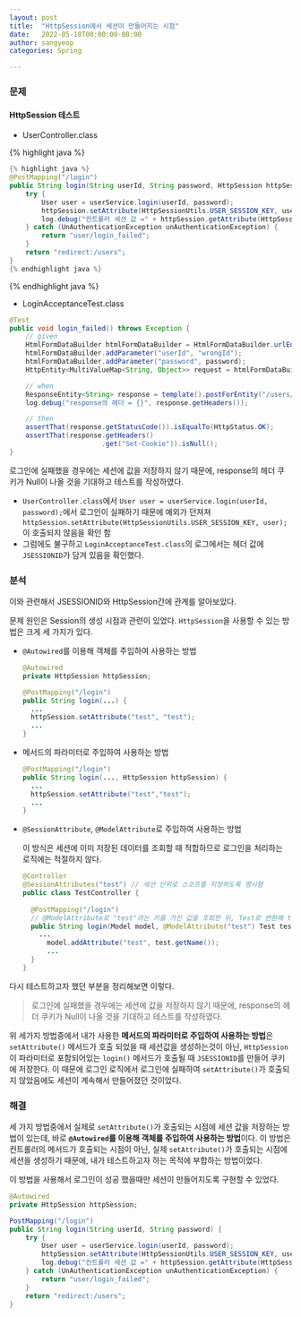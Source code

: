 ```yaml
---
layout: post
title:  "HttpSession에서 세션이 만들어지는 시점"
date:   2022-05-10T00:00:00-00:00
author: sangyeop
categories: Spring

---
```


### 문제

#### HttpSession 테스트

- UserController.class

{% highlight java %}

```java
{% highlight java %}
@PostMapping("/login")
public String login(String userId, String password, HttpSession httpSession) {
    try {
        User user = userService.login(userId, password);
        httpSession.setAttribute(HttpSessionUtils.USER_SESSION_KEY, user);
        log.debug("컨트롤러 세션 값 =" + httpSession.getAttribute(HttpSessionUtils.USER_SESSION_KEY));
    } catch (UnAuthenticationException unAuthenticationException) {
        return "user/login_failed";
    }
    return "redirect:/users";
}
{% endhighlight java %}
```

{% endhighlight java %}

- LoginAcceptanceTest.class

```java
@Test
public void login_failed() throws Exception {
    // given
    HtmlFormDataBuilder htmlFormDataBuilder = HtmlFormDataBuilder.urlEncodeForm();
    htmlFormDataBuilder.addParameter("userId", "wrongId");
    htmlFormDataBuilder.addParameter("password", password);
    HttpEntity<MultiValueMap<String, Object>> request = htmlFormDataBuilder.build();

    // when
    ResponseEntity<String> response = template().postForEntity("/users/login", request, String.class);
    log.debug("response의 헤더 = {}", response.getHeaders());

    // then
    assertThat(response.getStatusCode()).isEqualTo(HttpStatus.OK);
    assertThat(response.getHeaders()
                       .get("Set-Cookie")).isNull();
}
```

로그인에 실패했을 경우에는 세션에 값을 저장하지 않기 때문에, response의 헤더 쿠키가 Null이 나올 것을 기대하고 테스트를 작성하였다. 

- `UserController.class`에서 `User user = userService.login(userId, password);`에서 로그인이 실패하기 때문에 예외가 던져져 `httpSession.setAttribute(HttpSessionUtils.USER_SESSION_KEY, user);`이 호출되지 않음을 확인 함
- 그럼에도 불구하고 `LoginAcceptanceTest.class`의 로그에서는 헤더 값에 `JSESSIONID`가 담겨 있음을 확인했다.



### 분석

이와 관련해서 JSESSIONID와 HttpSession간에 관계를 알아보았다. 

문제 원인은 Session의 생성 시점과 관련이 있었다. `HttpSession`을 사용할 수 있는 방법은 크게 세 가지가 있다.

- `@Autowired`를 이용해 객체를 주입하여 사용하는 방법

  ```java
  @Autowired
  private HttpSession httpSession;
  
  @PostMapping("/login")
  public String login(...) {
    ...
    httpSession.setAttribute("test", "test");
    ...
  }
  ```

- 메서드의 파라미터로 주입하여 사용하는 방법

  ```java
  @PostMapping("/login")
  public String login(..., HttpSession httpSession) {
    ...
    httpSession.setAttribute("test","test");
    ...
  }
  ```

- `@SessionAttribute`, `@ModelAttribute`로 주입하여 사용하는 방법

  이 방식은 세션에 이미 저장된 데이터를 조회할 때 적합하므로 로그인을 처리하는 로직에는 적절하지 않다.

  ```java
  @Controller
  @SessionAttributes("test") // 세션 단위로 스코프를 지정하도록 명시함
  public class TestController {
    
    @PostMapping("/login")
    // @ModelAttribute로 "test"라는 키를 가진 값을 조회한 뒤, Test로 변환해 test 파라미터로 주입한다.
    public String login(Model model, @ModelAttribute("test") Test test) {
      ...
     	model.addAttribute("test", test.getName());
     	...
    }
  }
  ```

다시 테스트하고자 했던 부분을 정리해보면 이렇다.

> 로그인에 실패했을 경우에는 세션에 값을 저장하지 않기 때문에, response의 헤더 쿠키가 Null이 나올 것을 기대하고 테스트를 작성하였다. 

위 세가지 방법중에서 내가 사용한 **메서드의 파라미터로 주입하여 사용하는 방법**은 `setAttribute()` 메서드가 호출 되었을 때 세션값을 생성하는것이 아닌, `HttpSession`이 파라미터로 포함되어있는 `login()` 메서드가 호출될 때 `JSESSIONID`를 만들어 쿠키에 저장한다. 이 때문에 로그인 로직에서 로그인에 실패하여 `setAttribute()`가 호출되지 않았음에도 세션이 계속해서 만들어졌던 것이었다.

### 해결

세 가지 방법중에서 실제로 `setAttribute()`가 호출되는 시점에 세션 값을 저장하는 방법이 있는데, 바로 **`@Autowired`를 이용해 객체를 주입하여 사용하는 방법**이다. 이 방법은 컨트롤러의 메서드가 호출되는 시점이 아닌, 실제 `setAttribute()`가 호출되는 시점에 세션을 생성하기 때문에, 내가 테스트하고자 하는 목적에 부합하는 방법이었다.

이 방법을 사용해서 로그인이 성공 했을때만 세션이 만들어지도록 구현할 수 있었다.

```java
@Autowired
private HttpSession httpSession;

PostMapping("/login")
public String login(String userId, String password) {
    try {
        User user = userService.login(userId, password);
        httpSession.setAttribute(HttpSessionUtils.USER_SESSION_KEY, user);
        log.debug("컨트롤러 세션 값 =" + httpSession.getAttribute(HttpSessionUtils.USER_SESSION_KEY));
    } catch (UnAuthenticationException unAuthenticationException) {
        return "user/login_failed";
    }
    return "redirect:/users";
}
```

